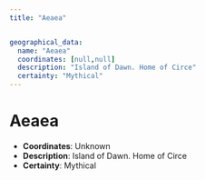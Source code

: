 ```yaml
---
title: "Aeaea"


geographical_data:
  name: "Aeaea"
  coordinates: [null,null]
  description: "Island of Dawn. Home of Circe"
  certainty: "Mythical"
---
```


# Aeaea

- **Coordinates**: Unknown
- **Description**: Island of Dawn. Home of Circe
- **Certainty**: Mythical

